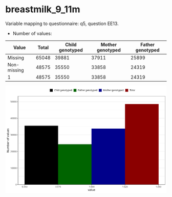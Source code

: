 # breastmilk_9_11m
Variable mapping to questionnaire: q5, question EE13.
- Number of values:

| Value | Total | Child genotyped | Mother genotyped | Father genotyped |
| ----- | ----- | --------------- | ---------------- | ---------------- |
| Missing | 65048 | 39881 | 37911 | 25899 |
| Non-missing | 48575 | 35550 | 33858 | 24319 |
| 1 | 48575 | 35550 | 33858 | 24319 |



![](breastmilk_9_11m_n.png)




